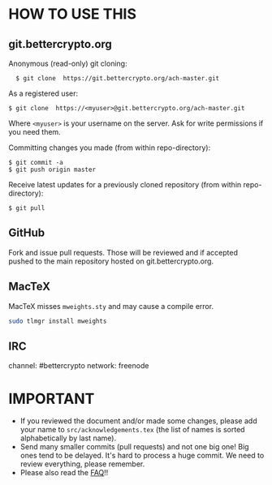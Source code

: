 # HOW TO USE THIS

## git.bettercrypto.org
Anonymous (read-only) git cloning:

`  $ git clone  https://git.bettercrypto.org/ach-master.git`


As a registered user:

  `$ git clone  https://<myuser>@git.bettercrypto.org/ach-master.git`

Where `<myuser>` is your username on the server. Ask for write permissions if you need them.


Committing changes you made (from within repo-directory):


```
$ git commit -a
$ git push origin master
```


Receive latest updates for a previously cloned repository (from within repo-directory):

  `$ git pull`

## GitHub
Fork and issue pull requests. Those will be reviewed and if accepted pushed to the main repository hosted on git.bettercrypto.org.

## MacTeX
MacTeX misses `mweights.sty` and may cause a compile error.

```bash
sudo tlmgr install mweights
```

## IRC
channel: #bettercrypto
network: freenode

# IMPORTANT

 * If you reviewed the document and/or made some changes, please add your name to `src/acknowledgements.tex` (the list of names is sorted alphabetically by last name).
 * Send many smaller commits (pull requests) and not one big one! Big ones tend to be delayed. It's hard to process a huge commit. We need to review everything, please remember.
 * Please also read the [FAQ](FAQ.md)!!
